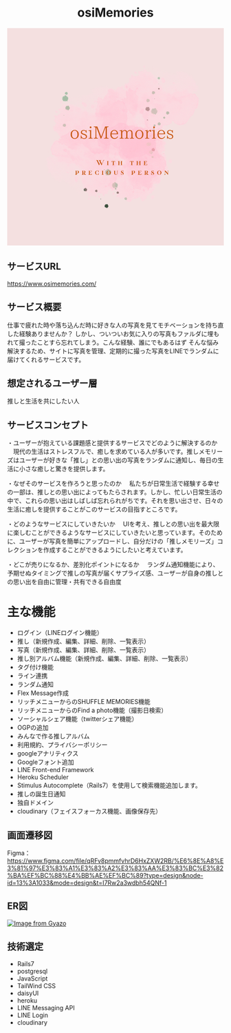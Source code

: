 <div align="center">
  <h1>osiMemories</h1>
  <img width="749" alt="placeholder" src="https://github.com/soikawachihiro41/osimemo/blob/main/app/assets/images/3.webp">
</div>

## サービスURL
https://www.osimemories.com/
## サービス概要
 仕事で疲れた時や落ち込んだ時に好きな人の写真を見てモチベーションを持ち直した経験ありませんか？
しかし、ついついお気に入りの写真もファルダに埋もれて撮ったことすら忘れてしまう。こんな経験、誰にでもあるはず
そんな悩み解決するため、サイトに写真を管理、定期的に撮った写真をLINEでランダムに届けてくれるサービスです。

## 想定されるユーザー層
推しと生活を共にしたい人

## サービスコンセプト
・ユーザーが抱えている課題感と提供するサービスでどのように解決するのか
　現代の生活はストレスフルで、癒しを求めている人が多いです。推しメモリーズはユーザーが好きな「推し」との思い出の写真をランダムに通知し、毎日の生活に小さな癒しと驚きを提供します。

・なぜそのサービスを作ろうと思ったのか
　私たちが日常生活で経験する幸せの一部は、推しとの思い出によってもたらされます。しかし、忙しい日常生活の中で、これらの思い出はしばしば忘れられがちです。それを思い出させ、日々の生活に癒しを提供することがこのサービスの目指すところです。

・どのようなサービスにしていきたいか
　UIを考え、推しとの思い出を最大限に楽しむことができるようなサービスにしていきたいと思っています。そのために、ユーザーが写真を簡単にアップロードし、自分だけの「推しメモリーズ」コレクションを作成することができるようにしたいと考えています。

・どこが売りになるか、差別化ポイントになるか
　ランダム通知機能により、予期せぬタイミングで推しの写真が届くサプライズ感、ユーザーが自身の推しとの思い出を自由に管理・共有できる自由度

# 主な機能

- ログイン（LINEログイン機能）
- 推し（新規作成、編集、詳細、削除、一覧表示）
- 写真（新規作成、編集、詳細、削除、一覧表示）
- 推し別アルバム機能（新規作成、編集、詳細、削除、一覧表示）
- タグ付け機能
- ライン連携
- ランダム通知
- Flex Message作成
- リッチメニューからのSHUFFLE MEMORIES機能
- リッチメニューからのFind a photo機能（撮影日検索）
- ソーシャルシェア機能（twitterシェア機能）
- OGPの追加
- みんなで作る推しアルバム
- 利用規約、プライバシーポリシー
- googleアナリティクス
- Googleフォント追加
- LINE Front-end Framework
- Heroku Scheduler
- Stimulus Autocomplete（Rails7）を使用して検索機能追加します。
- 推しの誕生日通知
- 独自ドメイン
- cloudinary（フェイスフォーカス機能、画像保存先）</br>

## 画面遷移図
Figma： https://www.figma.com/file/qRFv8pmmfvhrD6HxZXW2RB/%E6%8E%A8%E3%81%97%E3%83%A1%E3%83%A2%E3%83%AA%E3%83%BC%E3%82%BA%EF%BC%88%E4%BB%AE%EF%BC%89?type=design&node-id=13%3A1033&mode=design&t=I7Rw2a3wdbh54QNf-1

## ER図
[![Image from Gyazo](https://i.gyazo.com/72436008ce73d9cebe5430877e7f962c.png)](https://gyazo.com/72436008ce73d9cebe5430877e7f962c)

## 技術選定
- Rails7
- postgresql
- JavaScript
- TailWind CSS
- daisyUI
- heroku
- LINE Messaging API
- LINE Login
- cloudinary
